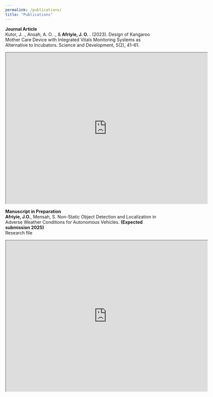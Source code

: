 ```yaml
---
permalink: /publications/
title: "Publications"
---
```

**Journal Article** <br>
Kutor, J. ., Ansah, A. O. ., & **Afriyie, J. O**. . (2023). Design of Kangaroo Mother Care Device with Integrated Vitals Monitoring Systems as Alternative to Incubators. Science and Development, 5(2), 41–61.
<iframe src="https://drive.google.com/file/d/1ZPaOFWN_7rNnkBFZ2ZXsO8_6b3hiK4No/preview" width="640" height="480" allow="autoplay"></iframe> <br>

**Manuscript in Preparation** <br>
**Afriyie,  J.O.**, Mensah, S. Non-Static Object Detection and Localization in Adverse Weather Conditions for Autonomous Vehicles. **(Expected  submission  2025)** <br> Research file 
<iframe src="https://drive.google.com/file/d/1HANwoeM-xiakPYh7QK1_6NVXhjdMNWV0/preview" width="640" height="480" allow="autoplay"></iframe>
